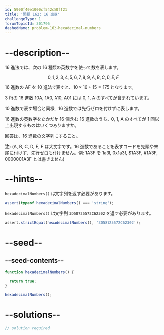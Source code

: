 ```yaml
---
id: 5900f40e1000cf542c50ff21
title: '問題 162: 16 進数'
challengeType: 1
forumTopicId: 301796
dashedName: problem-162-hexadecimal-numbers
---
```


# --description--

16 進法では、次の 16 種類の英数字を使って数を表します。

$$0,1,2,3,4,5,6,7,8,9,A,B,C,D,E,F$$

16 進数の AF を 10 進法で表すと、$10 \times 16 + 15 = 175$ となります。

3 桁の 16 進数 10A, 1A0, A10, A01 には 0, 1, A のすべてが含まれています。

10 進数で表す場合と同様、16 進数では先行ゼロを付けずに表します。

16 進数の英数字をたかだか 16 個含む 16 進数のうち、0, 1, A のすべてが 1 回以上出現するものはいくつありますか。

回答は、16 進数の文字列にすること。

**注:** (A, B, C, D, E, F は大文字です。16 進数であることを表すコードを先頭や末尾に付けず、先行ゼロも付けません。例: 1A3F を 1a3f, 0x1a3f, $1A3F, #1A3F, 0000001A3F とは書きません)

# --hints--

`hexadecimalNumbers()` は文字列を返す必要があります。

```js
assert(typeof hexadecimalNumbers() === 'string');
```

`hexadecimalNumbers()` は文字列 `3D58725572C62302` を返す必要があります。

```js
assert.strictEqual(hexadecimalNumbers(), '3D58725572C62302');
```

# --seed--

## --seed-contents--

```js
function hexadecimalNumbers() {

  return true;
}

hexadecimalNumbers();
```

# --solutions--

```js
// solution required
```

